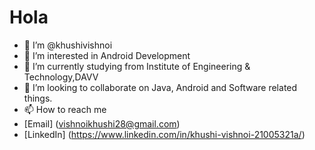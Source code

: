# Hola
- 👋 I’m @khushivishnoi
- 👀 I’m interested in Android Development
- 🌱 I’m currently studying from Institute of Engineering & Technology,DAVV
- 💞️ I’m looking to collaborate on Java, Android and Software related things.
- 📫 How to reach me 
- [Email] (vishnoikhushi28@gmail.com)
- [LinkedIn] (https://www.linkedin.com/in/khushi-vishnoi-21005321a/)


